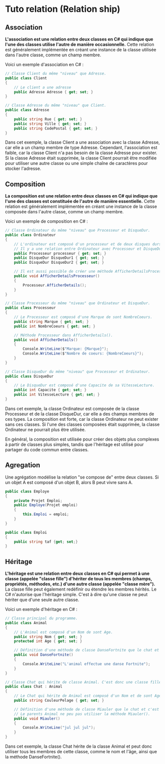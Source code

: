 # Tuto relation (Relation ship)

## Association

**L'association est une relation entre deux classes en C# qui indique que l'une des classes utilise l'autre de manière occasionnelle.** Cette relation est généralement implémentée en créant une instance de la classe utilisée dans l'autre classe, comme un champ membre.

Voici un exemple d'association en C# :

```C#
// Classe Client du même "niveau" que Adresse.
public class Client
{
    // Le client a une adresse
    public Adresse Adresse { get; set; }
}

// Classe Adresse du même "niveau" que Client.
public class Adresse
{
    public string Rue { get; set; }
    public string Ville { get; set; }
    public string CodePostal { get; set; }
}
```

Dans cet exemple, la classe Client a une association avec la classe Adresse, car elle a un champ membre de type Adresse. Cependant, l'association est faible, car la classe Client n'a pas besoin de la classe Adresse pour exister. Si la classe Adresse était supprimée, la classe Client pourrait être modifiée pour utiliser une autre classe ou une simple chaîne de caractères pour stocker l'adresse.

## Composition

**La composition est une relation entre deux classes en C# qui indique que l'une des classes est constituée de l'autre de manière essentielle.** Cette relation est généralement implémentée en créant une instance de la classe composée dans l'autre classe, comme un champ membre.

Voici un exemple de composition en C# :

```C#
// Classe Ordinateur du même "niveau" que Processeur et DisqueDur.
public class Ordinateur
{
    // L'ordinateur est composé d'un processeur et de deux disques durs.
    // Il y a une relation entre Ordinateur avec Processeur et DisqueDur.
    public Processeur processeur { get; set; }
    public DisqueDur DisqueDur1 { get; set; }
    public DisqueDur DisqueDur2 { get; set; }

    // Il est aussi possible de créer une méthode AfficherDetailsProcesseur() pour apeller Processeur.AfficherDetails().
    public void AfficherDetailsProcesseur()
    {
        Processeur.AfficherDetails();
    }
}

// Classe Processeur du même "niveau" que Ordinateur et DisqueDur.
public class Processeur
{
    // Le Processeur est composé d'une Marque de sont NombreCoeurs.
    public string Marque { get; set; }
    public int NombreCoeurs { get; set; }

    // Méthode Processeur dans AfficherDetails().
    public void AfficherDetails()
    {
        Console.WriteLine($"Marque: {Marque}");
        Console.WriteLine($"Nombre de coeurs: {NombreCoeurs}");
    }
}

// Classe DisqueDur du même "niveau" que Processeur et Ordinateur.
public class DisqueDur
{
    // Le DisqueDur est composé d'une Capacite de sa VitesseLecture.
    public int Capacite { get; set; }
    public int VitesseLecture { get; set; }
}
```
Dans cet exemple, la classe Ordinateur est composée de la classe Processeur et de la classe DisqueDur, car elle a des champs membres de ces types. La composition est forte, car la classe Ordinateur ne peut exister sans ces classes. Si l'une des classes composées était supprimée, la classe Ordinateur ne pourrait plus être utilisée.

En général, la composition est utilisée pour créer des objets plus complexes à partir de classes plus simples, tandis que l'héritage est utilisé pour partager du code commun entre classes.

## Agregation

Une agrégation modélise la relation "se compose de" entre deux classes. Si un objet A est composé d'un objet B, alors B peut vivre sans A.

```C#
public class Employe
{
    private Projet Emploi;
    public Employe(Projet emploi)
    {
        this.Emploi = emploi;
    }
}

public class Emploi 
{
    public string taf {get; set;}
}
```

## Héritage

**L'héritage est une relation entre deux classes en C# qui permet à une classe (appelée "classe fille") d'hériter de tous les membres (champs, propriétés, méthodes, etc.) d'une autre classe (appelée "classe mère").** La classe fille peut également redéfinir ou étendre les membres hérités.
Le C# n'autorise que l'héritage simple. C'est à dire qu'une classe ne peut hériter que d'une seule autre classe.

Voici un exemple d'héritage en C# :

```C#
// Classe principal du programme.
public class Animal
{
    // L'Animal est composé d'un Nom de sont Age.
    public string Nom { get; set; }
    protected int Age { get; set; }

    // Définition d'une méthode de classe DanseFortnite que le chat et c'est enfants peuvent utiliser.
    public void DanseFortnite()
    {
        Console.WriteLine("L'animal effectue une danse Fortnite");
    }
}

// Classe Chat qui hérite de classe Animal. C'est donc une classe fille de la classe Animal.
public class Chat : Animal
{
    // Le Chat qui hérite de Animal est composé d'un Nom et de sont Age ET de sa CouleurPelage.
    public string CouleurPelage { get; set; }

    // Définition d'une méthode de classe Miauler que le chat et c'est enfant peuvent utiliser.
    // Le parents Animal ne peu pas utiliser la méthode Miauler().
    public void Miauler()
    {
        Console.WriteLine("jul jul jul");
    }
}
```

Dans cet exemple, la classe Chat hérite de la classe Animal et peut donc utiliser tous les membres de cette classe, comme le nom et l'âge, ainsi que la méthode DanseFortnite().